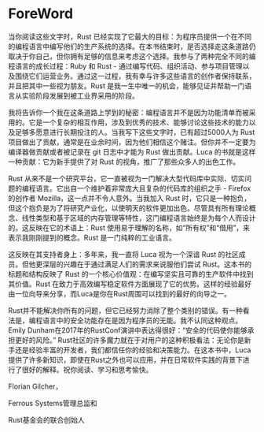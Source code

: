 # ForeWord

当你阅读这些文字时，Rust 已经实现了它最大的目标：为程序员提供一个在不同的编程语言中编写他们的生产系统的选择。在本书结束时，是否选择走这条道路仍取决于你自己，但你拥有足够的信息来考虑这个选择。我参与了两种完全不同的编程语言的成长过程：Ruby 和 Rust - 通过编写代码、组织活动、参与项目管理以及围绕它们运营业务。通过这一过程，我有幸与许多这些语言的创作者保持联系，并且把其中一些视为朋友。Rust 是我一生中唯一的机会，能够见证并帮助一门语言从实验阶段发展到被工业界采用的阶段。

我将告诉你一个我在这条道路上学到的秘密：编程语言并不是因为功能清单而被采用的。它是一个复杂的相互作用，涉及到优秀的技术、能够讨论这些技术的能力以及足够多愿意进行长期投注的人。当我写下这些文字时，已有超过5000人为 Rust 项目做出了贡献，通常是在业余时间，因为他们相信这个赌注。但你并不一定要为编译器做贡献或者被记录在 git 日志中才能为 Rust 做出贡献。Luca 的书就是这样一种贡献：它为新手提供了对 Rust 的视角，推广了那些众多人的出色工作。

Rust 从来不是一个研究平台，它一直被视为一门解决大型代码库中实际、切实问题的编程语言。它出自一个维护着非常庞大且复杂的代码库的组织之手 - Firefox 的创作者 Mozilla，这一点并不令人意外。当我加入 Rust 时，它只是一种抱负，但这个抱负是为了将研究产业化，以使明天的软件更加出色。尽管具有所有理论概念、线性类型和基于区域的内存管理等特性，这门编程语言始终是为每个人而设计的。这反映在它的术语上：Rust 使用易于理解的名称，如“所有权”和“借用”，来表示我刚刚提到的概念。Rust 是一门纯粹的工业语言。


这反映在其支持者身上：多年来，我一直将 Luca 视为一个深谙 Rust 的社区成员。但他更深层的兴趣在于通过满足人们的需求来说服他们尝试 Rust。这本书的标题和结构反映了 Rust 的一个核心价值观：在编写坚实且可靠的生产软件中找到其价值。Rust 在致力于高效编写稳定软件方面展现了它的优势。这样的经验最好由一位向导来分享，而Luca是你在Rust周围可以找到的最好的向导之一。

Rust并不能解决你所有的问题，但它已经努力消除了整个类别的错误。有一种看法是，编程语言中的安全功能存在是因为程序员的无能。我不认同这种观点。Emily Dunham在2017年的RustConf演讲中表达得很好：“安全的代码使你能够承担更好的风险。” Rust社区的许多魔力就在于对用户的这种积极看法：无论你是新手还是经验丰富的开发者，我们都信任你的经验和决策能力。在这本书中，Luca提供了许多新知识，即使在Rust之外也可以应用，并在日常软件实践的背景下进行了很好的解释。祝你阅读、学习和思考愉快。



Florian Gilcher，

Ferrous Systems管理总监和

Rust基金会的联合创始人
